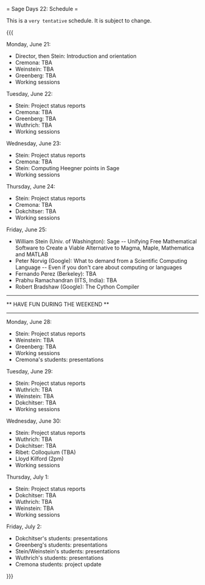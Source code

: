 = Sage Days 22: Schedule =

 This is a ``very tentative`` schedule.  It is subject to change.

{{{

Monday, June 21:
  * Director, then Stein: Introduction and orientation
  * Cremona: TBA
  * Weinstein: TBA
  * Greenberg: TBA
  * Working sessions

Tuesday, June 22:
  * Stein: Project status reports
  * Cremona: TBA
  * Greenberg: TBA
  * Wuthrich: TBA
  * Working sessions

Wednesday, June 23:
  * Stein: Project status reports
  * Cremona: TBA
  * Stein: Computing Heegner points in Sage
  * Working sessions

Thursday, June 24:
  * Stein: Project status reports
  * Cremona: TBA
  * Dokchitser: TBA
  * Working sessions

Friday, June 25:
  * William Stein (Univ. of Washington): Sage -- Unifying Free Mathematical Software to Create a Viable Alternative to Magma, Maple, Mathematica and MATLAB
  * Peter Norvig (Google): What to demand from a Scientific Computing Language -- Even if you
don't care about computing or languages
  * Fernando Perez (Berkeley): TBA
  * Prabhu Ramachandran (IITS, India): TBA
  * Robert Bradshaw (Google): The Cython Compiler

----------------------------------------------------

 ** HAVE FUN DURING THE WEEKEND **
   
----------------------------------------------------

Monday, June 28: 
  * Stein: Project status reports
  * Weinstein: TBA
  * Greenberg: TBA
  * Working sessions
  * Cremona's students: presentations

Tuesday, June 29: 
  * Stein: Project status reports
  * Wuthrich: TBA
  * Weinstein: TBA
  * Dokchitser: TBA
  * Working sessions
  

Wednesday, June 30: 
  * Stein: Project status reports
  * Wuthrich: TBA
  * Dokchitser: TBA
  * Ribet: Colloquium (TBA)
  * Lloyd Kilford (2pm)
  * Working sessions

Thursday, July 1:
  * Stein: Project status reports
  * Dokchitser: TBA
  * Wuthrich: TBA
  * Weinstein: TBA
  * Working sessions

Friday, July 2:
  * Dokchitser's students: presentations
  * Greenberg's students: presentations
  * Stein/Weinstein's students: presentations
  * Wuthrich's students: presentations
  * Cremona students: project update

}}}
